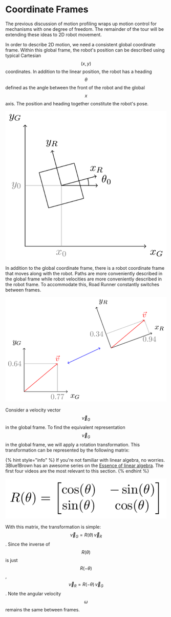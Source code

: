 # Coordinate Frames

The previous discussion of motion profiling wraps up motion control for mechanisms with one degree of freedom. The remainder of the tour will be extending these ideas to 2D robot movement.

In order to describe 2D motion, we need a consistent global coordinate frame. Within this global frame, the robot's position can be described using typical Cartesian $$(x,y)$$ coordinates. In addition to the linear position, the robot has a heading $$\theta$$ defined as the angle between the front of the robot and the global $$x$$ axis. The position and heading together constitute the robot's pose.

![](../.gitbook/assets/field.png)

In addition to the global coordinate frame, there is a robot coordinate frame that moves along with the robot. Paths are more conveniently described in the global frame while robot velocities are more conveniently described in the robot frame. To accommodate this, Road Runner constantly switches between frames.

![Transformation of a velocity vector between frames](../.gitbook/assets/transform.png)

Consider a velocity vector $$\vec{v}_G$$ in the global frame. To find the equivalent representation $$\vec{v}_G$$in the global frame, we will apply a rotation transformation. This transformation can be represented by the following matrix:

{% hint style="info" %}
If you're not familiar with linear algebra, no worries. 3Blue1Brown has an awesome series on the [Essence of linear algebra](https://www.youtube.com/playlist?list=PLZHQObOWTQDPD3MizzM2xVFitgF8hE_ab). The first four videos are the most relevant to this section.
{% endhint %}

![2D rotation matrix](../.gitbook/assets/rotmat.png)

With this matrix, the transformation is simple: $$\vec{v}_G = R(\theta) \, \vec{v}_R$$. Since the inverse of $$R(\theta)$$ is just $$R(-\theta)$$, $$\vec{v}_R = R(-\theta) \, \vec{v}_G$$. Note the angular velocity $$\omega$$ remains the same between frames.

